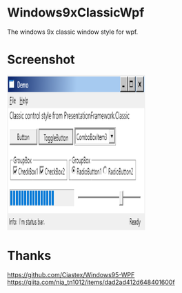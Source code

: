 # Windows9xClassicWpf
The windows 9x classic window style for wpf.

# Screenshot
<img width="320" height="360" src="https://github.com/EjiHuang/Windows9xClassicWpf/blob/master/Screenshots/DemoScreenshot.bmp"/>

# Thanks
https://github.com/Ciastex/Windows95-WPF
https://qiita.com/nia_tn1012/items/dad2ad412d648401600f
